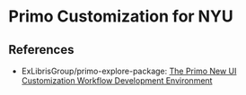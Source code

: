 # Primo Customization for NYU

## References

* ExLibrisGroup/primo-explore-package: [The Primo New UI Customization Workflow Development Environment](https://github.com/ExLibrisGroup/primo-explore-package)
